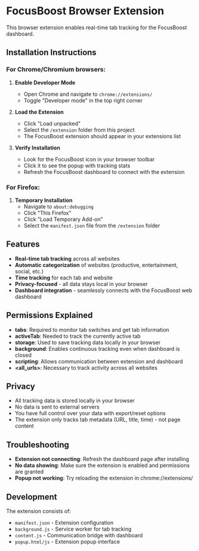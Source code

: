 # FocusBoost Browser Extension

This browser extension enables real-time tab tracking for the FocusBoost dashboard.

## Installation Instructions

### For Chrome/Chromium browsers:

1. **Enable Developer Mode**
   - Open Chrome and navigate to `chrome://extensions/`
   - Toggle "Developer mode" in the top right corner

2. **Load the Extension**
   - Click "Load unpacked"
   - Select the `/extension` folder from this project
   - The FocusBoost extension should appear in your extensions list

3. **Verify Installation**
   - Look for the FocusBoost icon in your browser toolbar
   - Click it to see the popup with tracking stats
   - Refresh the FocusBoost dashboard to connect with the extension

### For Firefox:

1. **Temporary Installation**
   - Navigate to `about:debugging`
   - Click "This Firefox"
   - Click "Load Temporary Add-on"
   - Select the `manifest.json` file from the `/extension` folder

## Features

- **Real-time tab tracking** across all websites
- **Automatic categorization** of websites (productive, entertainment, social, etc.)
- **Time tracking** for each tab and website
- **Privacy-focused** - all data stays local in your browser
- **Dashboard integration** - seamlessly connects with the FocusBoost web dashboard

## Permissions Explained

- **tabs**: Required to monitor tab switches and get tab information
- **activeTab**: Needed to track the currently active tab
- **storage**: Used to save tracking data locally in your browser
- **background**: Enables continuous tracking even when dashboard is closed
- **scripting**: Allows communication between extension and dashboard
- **<all_urls>**: Necessary to track activity across all websites

## Privacy

- All tracking data is stored locally in your browser
- No data is sent to external servers
- You have full control over your data with export/reset options
- The extension only tracks tab metadata (URL, title, time) - not page content

## Troubleshooting

- **Extension not connecting**: Refresh the dashboard page after installing
- **No data showing**: Make sure the extension is enabled and permissions are granted
- **Popup not working**: Try reloading the extension in chrome://extensions/

## Development

The extension consists of:
- `manifest.json` - Extension configuration
- `background.js` - Service worker for tab tracking
- `content.js` - Communication bridge with dashboard
- `popup.html/js` - Extension popup interface